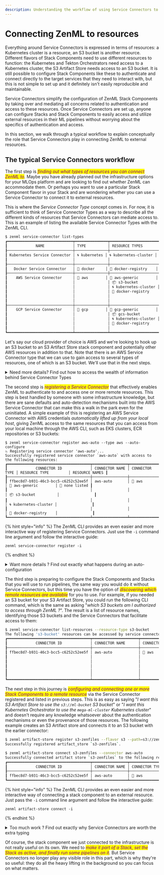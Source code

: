 ```yaml
---
description: Understanding the workflow of using Service Connectors to access external resources with ZenML.
---
```


# Connecting ZenML to resources

Everything around Service Connectors is expressed in terms of resources: a Kubernetes cluster is a resource, an S3 bucket is another resource. Different flavors of Stack Components need to use different resources to function: the Kubernetes and Tekton Orchestrators need access to a Kubernetes cluster, the S3 Artifact Store needs access to an S3 bucket. It is still possible to configure Stack Components like these to authenticate and connect directly to the target services that they need to interact with, but this is not simple to set up and it definitely isn't easily reproducible and maintainable.

Service Connectors simplify the configuration of ZenML Stack Components by taking over and mediating all concerns related to authentication and access to these resources. Once Service Connectors are set up, anyone can configure Stacks and Stack Components to easily access and utilize external resources in their ML pipelines without worrying about the specifics of authentication and access.

In this section, we walk through a typical workflow to explain conceptually the role that Service Connectors play in connecting ZenML to external resources.

## The typical Service Connectors workflow

The first step is _<mark style="color:purple;">finding out what types of resources you can connect ZenML to</mark>_. Maybe you have already planned out the infrastructure options for your MLOps platform and are looking to find out whether ZenML can accommodate them. Or perhaps you want to use a particular Stack Component flavor in your Stack and are wondering whether you can use a Service Connector to connect it to external resources.

This is where the _Service Connector Type_ concept comes in. For now, it is sufficient to think of Service Connector Types as a way to describe all the different kinds of resources that Service Connectors can mediate access to. This is an example of listing the available Service Connector Types with the ZenML CLI.

```sh
$ zenml service-connector list-types
┏━━━━━━━━━━━━━━━━━━━━━━━━━━━━━━┯━━━━━━━━━━━━━━━┯━━━━━━━━━━━━━━━━━━━━━━━┯━━━━━━━━━━━━━━━━━━┯━━━━━━━┯━━━━━━━━┓
┃             NAME             │ TYPE          │ RESOURCE TYPES        │ AUTH METHODS     │ LOCAL │ REMOTE ┃
┠──────────────────────────────┼───────────────┼───────────────────────┼──────────────────┼───────┼────────┨
┃ Kubernetes Service Connector │ 🌀 kubernetes │ 🌀 kubernetes-cluster │ password         │ ✅    │ ✅     ┃
┃                              │               │                       │ token            │       │        ┃
┠──────────────────────────────┼───────────────┼───────────────────────┼──────────────────┼───────┼────────┨
┃   Docker Service Connector   │ 🐳 docker     │ 🐳 docker-registry    │ password         │ ✅    │ ✅     ┃
┠──────────────────────────────┼───────────────┼───────────────────────┼──────────────────┼───────┼────────┨
┃    AWS Service Connector     │ 🔶 aws        │ 🔶 aws-generic        │ implicit         │ ✅    │ ✅     ┃
┃                              │               │ 📦 s3-bucket          │ secret-key       │       │        ┃
┃                              │               │ 🌀 kubernetes-cluster │ sts-token        │       │        ┃
┃                              │               │ 🐳 docker-registry    │ iam-role         │       │        ┃
┃                              │               │                       │ session-token    │       │        ┃
┃                              │               │                       │ federation-token │       │        ┃
┠──────────────────────────────┼───────────────┼───────────────────────┼──────────────────┼───────┼────────┨
┃    GCP Service Connector     │ 🔵 gcp        │ 🔵 gcp-generic        │ implicit         │ ✅    │ ✅     ┃
┃                              │               │ 📦 gcs-bucket         │ user-account     │       │        ┃
┃                              │               │ 🌀 kubernetes-cluster │ service-account  │       │        ┃
┃                              │               │ 🐳 docker-registry    │ oauth2-token     │       │        ┃
┃                              │               │                       │ impersonation    │       │        ┃
┗━━━━━━━━━━━━━━━━━━━━━━━━━━━━━━┷━━━━━━━━━━━━━━━┷━━━━━━━━━━━━━━━━━━━━━━━┷━━━━━━━━━━━━━━━━━━┷━━━━━━━┷━━━━━━━━┛
```

Let's say our cloud provider of choice is AWS and we're looking to hook up an S3 bucket to an S3 Artifact Store stack component and potentially other AWS resources in addition to that. Note that there is an AWS Service Connector type that we can use to gain access to several types of resources, one of which is an S3 bucket. We'll use that in the next steps.

<details>

<summary>Need more details? Find out how to access the wealth of information behind Service Connector Types</summary>

A lot more is hidden behind a Service Connector Type than a name and a simple list of resource types. Before using a Service Connector Type to configure a Service Connector, you probably need to understand what it is, what it can offer and what are the supported authentication methods and their requirements. All this can be accessed on-site directly through the CLI. Some examples are included here.

Showing information about the `aws` Service Connector Type:

```
$ zenml service-connector describe-type aws
╔══════════════════════════════════════════════════════════════════════════════╗
║                🔶 AWS Service Connector (connector type: aws)                ║
╚══════════════════════════════════════════════════════════════════════════════╝
                                                                                
Authentication methods:                                                         
                                                                                
 • 🔒 implicit                                                                  
 • 🔒 secret-key                                                                
 • 🔒 sts-token                                                                 
 • 🔒 iam-role                                                                  
 • 🔒 session-token                                                             
 • 🔒 federation-token                                                          
                                                                                
Resource types:                                                                 
                                                                                
 • 🔶 aws-generic                                                               
 • 📦 s3-bucket                                                                 
 • 🌀 kubernetes-cluster                                                        
 • 🐳 docker-registry                                                           
                                                                                
Supports auto-configuration: True                                               
                                                                                
Available locally: True                                                         
                                                                                
Available remotely: True                                                        
                                                                                
The ZenML AWS Service Connector facilitates the authentication and access to    
managed AWS services and resources. These encompass a range of resources,       
including S3 buckets, ECR repositories, and EKS clusters. The connector provides
support for various authentication methods, including explicit long-lived AWS   
secret keys, IAM roles, short-lived STS tokens and implicit authentication.     
                                                                                
To ensure heightened security measures, this connector also enables the         
generation of temporary STS security tokens that are scoped down to the minimum 
permissions necessary for accessing the intended resource. Furthermore, it      
includes automatic configuration and detection of credentials locally configured
through the AWS CLI.                                                            
                                                                                
This connector serves as a general means of accessing any AWS service by issuing
pre-authenticated boto3 sessions to clients. Additionally, the connector can    
handle specialized authentication for S3, Docker and Kubernetes Python clients. 
It also allows for the configuration of local Docker and Kubernetes CLIs.       
                                                                                
The AWS Service Connector is part of the AWS ZenML integration. You can either  
install the entire integration or use a pypi extra to install it independently  
of the integration:                                                             
                                                                                
 • pip install zenml[connectors-aws] installs only prerequisites for the AWS    
   Service Connector Type                                                       
 • zenml integration install aws installs the entire AWS ZenML integration      
                                                                                
It is not required to install and set up the AWS CLI on your local machine to   
use the AWS Service Connector to link Stack Components to AWS resources and     
services. However, it is recommended to do so if you are looking for a quick    
setup that includes using the auto-configuration Service Connector features.    
                                                                                
────────────────────────────────────────────────────────────────────────────────
```

Fetching details about the `s3-bucket` resource type:

```
$ zenml service-connector describe-type aws --resource-type s3-bucket
╔══════════════════════════════════════════════════════════════════════════════╗
║                 📦 AWS S3 bucket (resource type: s3-bucket)                  ║
╚══════════════════════════════════════════════════════════════════════════════╝
                                                                                
Authentication methods: implicit, secret-key, sts-token, iam-role,              
session-token, federation-token                                                 
                                                                                
Supports resource instances: True                                               
                                                                                
Authentication methods:                                                         
                                                                                
 • 🔒 implicit                                                                  
 • 🔒 secret-key                                                                
 • 🔒 sts-token                                                                 
 • 🔒 iam-role                                                                  
 • 🔒 session-token                                                             
 • 🔒 federation-token                                                          
                                                                                
Allows users to connect to S3 buckets. When used by Stack Components, they are  
provided a pre-configured boto3 S3 client instance.                             
                                                                                
The configured credentials must have at least the following AWS IAM permissions 
associated with the ARNs of S3 buckets that the connector will be allowed to    
access (e.g. arn:aws:s3:::* and arn:aws:s3:::*/* represent all the available S3 
buckets).                                                                       
                                                                                
 • s3:ListBucket                                                                
 • s3:GetObject                                                                 
 • s3:PutObject                                                                 
 • s3:DeleteObject                                                              
 • s3:ListAllMyBuckets                                                          
                                                                                
If set, the resource name must identify an S3 bucket using one of the following 
formats:                                                                        
                                                                                
 • S3 bucket URI (canonical resource name): s3://{bucket-name}                  
 • S3 bucket ARN: arn:aws:s3:::{bucket-name}                                    
 • S3 bucket name: {bucket-name}                                                
                                                                                
────────────────────────────────────────────────────────────────────────────────
```

Displaying information about the `session-token` authentication method:

```
$ zenml service-connector describe-type aws --auth-method session-token
╔══════════════════════════════════════════════════════════════════════════════╗
║              🔒 AWS Session Token (auth method: session-token)               ║
╚══════════════════════════════════════════════════════════════════════════════╝
                                                                                
Supports issuing temporary credentials: True                                    
                                                                                
Generates temporary session STS tokens for IAM users. The connector needs to be 
configured with an AWS secret key associated with an IAM user or AWS account    
root user (not recommended). The connector will generate temporary STS tokens   
upon request by calling the GetSessionToken STS API.                            
                                                                                
These STS tokens have an expiration period longer that those issued through the 
AWS IAM Role authentication method and are more suitable for long-running       
processes that cannot automatically re-generate credentials upon expiration.    
                                                                                
An AWS region is required and the connector may only be used to access AWS      
resources in the specified region.                                              
                                                                                
The default expiration period for generated STS tokens is 12 hours with a       
minimum of 15 minutes and a maximum of 36 hours. Temporary credentials obtained 
by using the AWS account root user credentials (not recommended) have a maximum 
duration of 1 hour.                                                             
                                                                                
As a precaution, when long-lived credentials (i.e. AWS Secret Keys) are detected
on your environment by the Service Connector during auto-configuration, this    
authentication method is automatically chosen instead of the AWS Secret Key     
authentication method alternative.                                              
                                                                                
Generated STS tokens inherit the full set of permissions of the IAM user or AWS 
account root user that is calling the GetSessionToken API. Depending on your    
security needs, this may not be suitable for production use, as it can lead to  
accidental privilege escalation. Instead, it is recommended to use the AWS      
Federation Token or AWS IAM Role authentication methods to restrict the         
permissions of the generated STS tokens.                                        
                                                                                
For more information on session tokens and the GetSessionToken AWS API, see: the
official AWS documentation on the subject.                                      
                                                                                
Attributes:                                                                     
                                                                                
 • aws_access_key_id {string, secret, required}: AWS Access Key ID              
 • aws_secret_access_key {string, secret, required}: AWS Secret Access Key      
 • region {string, required}: AWS Region                                        
 • endpoint_url {string, optional}: AWS Endpoint URL                            
                                                                                
────────────────────────────────────────────────────────────────────────────────
```

</details>

The second step is _<mark style="color:purple;">registering a Service Connector</mark>_ that effectively enables ZenML to authenticate to and access one or more remote resources. This step is best handled by someone with some infrastructure knowledge, but there are sane defaults and auto-detection mechanisms built into the AWS Service Connector that can make this a walk in the park even for the uninitiated. A simple example of this is registering an AWS Service Connector with AWS credentials _automatically lifted up from your local host_, giving ZenML access to the same resources that you can access from your local machine through the AWS CLI, such as EKS clusters, ECR repositories or S3 buckets:

```shell
$ zenml service-connector register aws-auto --type aws --auto-configure
⠦ Registering service connector 'aws-auto'...
Successfully registered service connector `aws-auto` with access to the following resources:
┏━━━━━━━━━━━━━━━━━━━━━━━━━━━━━━━━━━━━━━┯━━━━━━━━━━━━━━━━┯━━━━━━━━━━━━━━━━┯━━━━━━━━━━━━━━━━━━━━━━━┯━━━━━━━━━━━━━━━━┓
┃             CONNECTOR ID             │ CONNECTOR NAME │ CONNECTOR TYPE │ RESOURCE TYPE         │ RESOURCE NAMES ┃
┠──────────────────────────────────────┼────────────────┼────────────────┼───────────────────────┼────────────────┨
┃ ffbec8d7-b931-46c3-bcc5-c6252c52ee5f │ aws-auto       │ 🔶 aws         │ 🔶 aws-generic        │ 🤷 none listed ┃
┃                                      │                │                │ 📦 s3-bucket          │                ┃
┃                                      │                │                │ 🌀 kubernetes-cluster │                ┃
┃                                      │                │                │ 🐳 docker-registry    │                ┃
┗━━━━━━━━━━━━━━━━━━━━━━━━━━━━━━━━━━━━━━┷━━━━━━━━━━━━━━━━┷━━━━━━━━━━━━━━━━┷━━━━━━━━━━━━━━━━━━━━━━━┷━━━━━━━━━━━━━━━━┛
```

{% hint style="info" %}
The ZenML CLI provides an even easier and more interactive way of registering Service Connectors. Just use the `-i` command line argument and follow the interactive guide:

```
zenml service-connector register -i
```
{% endhint %}

<details>

<summary>Want more details ? Find out exactly what happens during an auto-configuration</summary>

A quick glance into the Service Connector configuration that was automatically detected gives a better idea of what happened:

```
$ zenml service-connector describe aws-auto
Service connector 'aws-auto' of type 'aws' with id 'ffbec8d7-b931-46c3-bcc5-c6252c52ee5f' is owned by user 'default' and is 'private'.
                           'aws-auto' aws Service Connector Details                           
┏━━━━━━━━━━━━━━━━━━┯━━━━━━━━━━━━━━━━━━━━━━━━━━━━━━━━━━━━━━━━━━━━━━━━━━━━━━━━━━━━━━━━━━━━━━━━━┓
┃ PROPERTY         │ VALUE                                                                   ┃
┠──────────────────┼─────────────────────────────────────────────────────────────────────────┨
┃ ID               │ ffbec8d7-b931-46c3-bcc5-c6252c52ee5f                                    ┃
┠──────────────────┼─────────────────────────────────────────────────────────────────────────┨
┃ NAME             │ aws-auto                                                                ┃
┠──────────────────┼─────────────────────────────────────────────────────────────────────────┨
┃ TYPE             │ 🔶 aws                                                                  ┃
┠──────────────────┼─────────────────────────────────────────────────────────────────────────┨
┃ AUTH METHOD      │ session-token                                                           ┃
┠──────────────────┼─────────────────────────────────────────────────────────────────────────┨
┃ RESOURCE TYPES   │ 🔶 aws-generic, 📦 s3-bucket, 🌀 kubernetes-cluster, 🐳 docker-registry ┃
┠──────────────────┼─────────────────────────────────────────────────────────────────────────┨
┃ RESOURCE NAME    │ <multiple>                                                              ┃
┠──────────────────┼─────────────────────────────────────────────────────────────────────────┨
┃ SECRET ID        │ 6e03d968-fba0-47ff-b01d-eeb58780bcc8                                    ┃
┠──────────────────┼─────────────────────────────────────────────────────────────────────────┨
┃ SESSION DURATION │ 43200s                                                                  ┃
┠──────────────────┼─────────────────────────────────────────────────────────────────────────┨
┃ EXPIRES IN       │ N/A                                                                     ┃
┠──────────────────┼─────────────────────────────────────────────────────────────────────────┨
┃ OWNER            │ default                                                                 ┃
┠──────────────────┼─────────────────────────────────────────────────────────────────────────┨
┃ WORKSPACE        │ default                                                                 ┃
┠──────────────────┼─────────────────────────────────────────────────────────────────────────┨
┃ SHARED           │ ➖                                                                      ┃
┠──────────────────┼─────────────────────────────────────────────────────────────────────────┨
┃ CREATED_AT       │ 2023-05-16 16:59:56.761936                                              ┃
┠──────────────────┼─────────────────────────────────────────────────────────────────────────┨
┃ UPDATED_AT       │ 2023-05-16 16:59:56.761939                                              ┃
┗━━━━━━━━━━━━━━━━━━┷━━━━━━━━━━━━━━━━━━━━━━━━━━━━━━━━━━━━━━━━━━━━━━━━━━━━━━━━━━━━━━━━━━━━━━━━━┛
            Configuration            
┏━━━━━━━━━━━━━━━━━━━━━━━┯━━━━━━━━━━━┓
┃ PROPERTY              │ VALUE     ┃
┠───────────────────────┼───────────┨
┃ region                │ us-east-1 ┃
┠───────────────────────┼───────────┨
┃ aws_access_key_id     │ [HIDDEN]  ┃
┠───────────────────────┼───────────┨
┃ aws_secret_access_key │ [HIDDEN]  ┃
┗━━━━━━━━━━━━━━━━━━━━━━━┷━━━━━━━━━━━┛
```

The AWS Service Connector discovered and lifted the AWS Secret Key that was configured on the local machine and securely stored it in the [Secrets Store](../use-the-secret-store/use-the-secret-store.md). Normally, this would be cause for concern, because the AWS Secret Key gives access to any and all AWS resources in your account and should not be distributed to third parties.

However, in this case, _the following security best practice is automatically enforced by the AWS connector_: the AWS Secret Key will be kept hidden and the clients will never use it directly to gain access to any AWS resources. Instead, the AWS Service Connector will generate short-lived security tokens and distribute those to clients. It will also take care of issuing new tokens when those expire. This is identifiable from the `session-token` authentication method and the session duration configuration attributes.

One way to confirm this is to ask ZenML to show us the exact configuration that a Service Connector client would see, but this requires us to pick a resource for which temporary credentials can be generated and use the `--client` CLI flag:

```
$ zenml service-connector describe aws-auto --client --resource-type s3-bucket --resource-id s3://zenfiles
Service connector 'aws-auto (s3-bucket | s3://zenfiles client)' of type 'aws' with id '4c0c0511-0ffd-42c6-9ea9-6a33b19620a2' is owned by user 'default' and is 'private'.
    'aws-auto (s3-bucket | s3://zenfiles client)' aws Service     
                        Connector Details                         
┏━━━━━━━━━━━━━━━━━━┯━━━━━━━━━━━━━━━━━━━━━━━━━━━━━━━━━━━━━━━━━━━━━┓
┃ PROPERTY         │ VALUE                                       ┃
┠──────────────────┼─────────────────────────────────────────────┨
┃ ID               │ 4c0c0511-0ffd-42c6-9ea9-6a33b19620a2        ┃
┠──────────────────┼─────────────────────────────────────────────┨
┃ NAME             │ aws-auto (s3-bucket | s3://zenfiles client) ┃
┠──────────────────┼─────────────────────────────────────────────┨
┃ TYPE             │ 🔶 aws                                      ┃
┠──────────────────┼─────────────────────────────────────────────┨
┃ AUTH METHOD      │ sts-token                                   ┃
┠──────────────────┼─────────────────────────────────────────────┨
┃ RESOURCE TYPES   │ 📦 s3-bucket                                ┃
┠──────────────────┼─────────────────────────────────────────────┨
┃ RESOURCE NAME    │ s3://zenfiles                               ┃
┠──────────────────┼─────────────────────────────────────────────┨
┃ SECRET ID        │                                             ┃
┠──────────────────┼─────────────────────────────────────────────┨
┃ SESSION DURATION │ N/A                                         ┃
┠──────────────────┼─────────────────────────────────────────────┨
┃ EXPIRES IN       │ 11h59m55s                                   ┃
┠──────────────────┼─────────────────────────────────────────────┨
┃ OWNER            │ default                                     ┃
┠──────────────────┼─────────────────────────────────────────────┨
┃ WORKSPACE        │ default                                     ┃
┠──────────────────┼─────────────────────────────────────────────┨
┃ SHARED           │ ➖                                          ┃
┠──────────────────┼─────────────────────────────────────────────┨
┃ CREATED_AT       │ 2023-05-16 17:28:13.164651                  ┃
┠──────────────────┼─────────────────────────────────────────────┨
┃ UPDATED_AT       │ 2023-05-16 17:28:13.164654                  ┃
┗━━━━━━━━━━━━━━━━━━┷━━━━━━━━━━━━━━━━━━━━━━━━━━━━━━━━━━━━━━━━━━━━━┛
            Configuration            
┏━━━━━━━━━━━━━━━━━━━━━━━┯━━━━━━━━━━━┓
┃ PROPERTY              │ VALUE     ┃
┠───────────────────────┼───────────┨
┃ region                │ us-east-1 ┃
┠───────────────────────┼───────────┨
┃ aws_access_key_id     │ [HIDDEN]  ┃
┠───────────────────────┼───────────┨
┃ aws_secret_access_key │ [HIDDEN]  ┃
┠───────────────────────┼───────────┨
┃ aws_session_token     │ [HIDDEN]  ┃
┗━━━━━━━━━━━━━━━━━━━━━━━┷━━━━━━━━━━━┛
```

As can be seen, this configuration is of a temporary STS AWS token that will expire in 12 hours.

Of course, the AWS Secret Key to your AWS IAM user or (worse) AWS root account should still not be used as a direct means of authentication outside of local development. This is just an example and the AWS Service Connector supports other authentication methods that are more suitable for production purposes.

</details>

The third step is preparing to configure the Stack Components and Stacks that you will use to run pipelines, the same way you would do it without Service Connectors, but this time you have the option of _<mark style="color:purple;">discovering which remote resources are available</mark>_ for you to use. For example, if you needed an S3 bucket for your S3 Artifact Store, you could run the following CLI command, which is the same as asking "_which S3 buckets am I authorized to access through ZenML ?_". The result is a list of resource names, identifying those S3 buckets and the Service Connectors that facilitate access to them:&#x20;

```sh
$ zenml service-connector list-resources --resource-type s3-bucket
The following 's3-bucket' resources can be accessed by service connectors configured in your workspace:
┏━━━━━━━━━━━━━━━━━━━━━━━━━━━━━━━━━━━━━━┯━━━━━━━━━━━━━━━━━━━━━┯━━━━━━━━━━━━━━━━┯━━━━━━━━━━━━━━━┯━━━━━━━━━━━━━━━━━━━━━━━━━━━━━━━━━━━━━━━┓
┃             CONNECTOR ID             │ CONNECTOR NAME      │ CONNECTOR TYPE │ RESOURCE TYPE │ RESOURCE NAMES                        ┃
┠──────────────────────────────────────┼─────────────────────┼────────────────┼───────────────┼───────────────────────────────────────┨
┃ ffbec8d7-b931-46c3-bcc5-c6252c52ee5f │ aws-auto            │ 🔶 aws         │ 📦 s3-bucket  │ s3://public-flavor-logos              ┃
┃                                      │                     │                │               │ s3://sagemaker-us-east-1-715803424590 ┃
┃                                      │                     │                │               │ s3://spark-artifact-store             ┃
┃                                      │                     │                │               │ s3://zenfiles                         ┃
┃                                      │                     │                │               │ s3://zenml-demos                      ┃
┃                                      │                     │                │               │ s3://zenmlpublicdata                  ┃
┗━━━━━━━━━━━━━━━━━━━━━━━━━━━━━━━━━━━━━━┷━━━━━━━━━━━━━━━━━━━━━┷━━━━━━━━━━━━━━━━┷━━━━━━━━━━━━━━━┷━━━━━━━━━━━━━━━━━━━━━━━━━━━━━━━━━━━━━━━┛
```

The next step in this journey is _<mark style="color:purple;">configuring and connecting one or more Stack Components to a remote resource</mark>_ via the Service Connector registered and listed in previous steps. This is as easy as saying "_I want this S3 Artifact Store to use the `s3://ml-bucket` S3 bucket_" or "_I want this Kubernetes Orchestrator to use the `mega-ml-cluster` Kubernetes cluster_" and doesn't require any knowledge whatsoever about the authentication mechanisms or even the provenance of those resources. The following example creates an S3 Artifact store and connects it to an S3 bucket with the earlier connector:

```sh
$ zenml artifact-store register s3-zenfiles --flavor s3 --path=s3://zenfiles
Successfully registered artifact_store `s3-zenfiles`.

$ zenml artifact-store connect s3-zenfiles --connector aws-auto
Successfully connected artifact store `s3-zenfiles` to the following resources:
┏━━━━━━━━━━━━━━━━━━━━━━━━━━━━━━━━━━━━━━┯━━━━━━━━━━━━━━━━┯━━━━━━━━━━━━━━━━┯━━━━━━━━━━━━━━━┯━━━━━━━━━━━━━━━━┓
┃             CONNECTOR ID             │ CONNECTOR NAME │ CONNECTOR TYPE │ RESOURCE TYPE │ RESOURCE NAMES ┃
┠──────────────────────────────────────┼────────────────┼────────────────┼───────────────┼────────────────┨
┃ ffbec8d7-b931-46c3-bcc5-c6252c52ee5f │ aws-auto       │ 🔶 aws         │ 📦 s3-bucket  │ s3://zenfiles  ┃
┗━━━━━━━━━━━━━━━━━━━━━━━━━━━━━━━━━━━━━━┷━━━━━━━━━━━━━━━━┷━━━━━━━━━━━━━━━━┷━━━━━━━━━━━━━━━┷━━━━━━━━━━━━━━━━┛

```

{% hint style="info" %}
The ZenML CLI provides an even easier and more interactive way of connecting a stack component to an external resource. Just pass the `-i` command line argument and follow the interactive guide:

```
zenml artifact-store connect -i
```
{% endhint %}

<details>

<summary>Too much work ? Find out exactly why Service Connectors are worth the extra typing</summary>

At this point, you may wonder why you would need to do all this extra work when you could have simply configured your S3 Artifact Store with embedded AWS credentials or referencing AWS credentials in a ZenML secret, like this:

```sh
$ zenml secret create aws-secret -i
Entering interactive mode:
Please enter a secret key: aws_access_key_id
Please enter the secret value for the key [aws_access_key_id]: ****
Do you want to add another key-value pair to this secret? [y/n]: y
Please enter a secret key: aws_secret_access_key
Please enter the secret value for the key [aws_secret_access_key]: ****
Do you want to add another key-value pair to this secret? [y/n]: n
The following secret will be registered.
┏━━━━━━━━━━━━━━━━━━━━━━━┯━━━━━━━━━━━━━━┓
┃      SECRET_KEY       │ SECRET_VALUE ┃
┠───────────────────────┼──────────────┨
┃   aws_access_key_id   │ ***          ┃
┠───────────────────────┼──────────────┨
┃ aws_secret_access_key │ ***          ┃
┗━━━━━━━━━━━━━━━━━━━━━━━┷━━━━━━━━━━━━━━┛
Secret 'aws-secret' successfully created.

$ zenml artifact-store register s3-zenfiles --flavor s3 --path=s3://zenfiles --authentication_secret=aws-secret
Successfully registered artifact_store `s3-zenfiles`.

```

These are some of the advantages of linking an S3 Artifact Store, or any Stack Component for that matter, to an external resource using a Service Connector:

* the S3 Artifact Store can be used in any ZenML Stack, by any person or automated process with access to your ZenML server, on any machine or virtual environment without the need to install or configure the AWS CLI or any AWS credentials. In the case of other types of resources, this also extends to other CLIs/SDKs in addition to AWS (e.g. you _also_ don't need the Kubernetes `kubectl` CLI when you are accessing an EKS Kubernetes cluster in your pipelines).
* setting up AWS accounts, permissions and configuring the Service Connector (first and second steps) can be done by someone with some expertise in infrastructure management, while creating and using the S3 Artifact Store (third and following steps) can be done by anyone without any such knowledge.
* you can create and connect any number of S3 Artifact Stores and other types of Stack Components (e.g. Kubernetes/Kubeflow/Tekton Orchestrators, Container Registries) to the AWS resources accessible through the Service Connector, but you only have to configure the Service Connector once.
* if your need to make any changes to the AWS authentication configuration (e.g. refresh expired credentials or remove leaked credentials) you only need to update the Service Connector and the changes will automatically be applied to all Stack Components linked to it.
* this last point is only useful if you're really serious about implementing security best practices: the AWS Service Connector in particular, as well as other cloud provider Service Connectors can automatically generate, distribute and refresh short-lived AWS security credentials for its clients. This keeps long-lived, broad access credentials like AWS Secret Keys safely stored on the ZenML Server while the actual workloads and people directly accessing those AWS resources are issued temporary, least-privilege credentials like AWS STS Tokens. This tremendously reduces the attack surface and impact of potential security incidents.

</details>

Of course, the stack component we just connected to the infrastructure is not really useful on its own. We need to _<mark style="color:purple;">make it part of a Stack, set the Stack as active, and finally run some pipelines on it</mark>_. But Service Connectors no longer play any visible role in this part, which is why they're so useful: they do all the heavy lifting in the background so you can focus on what matters.

